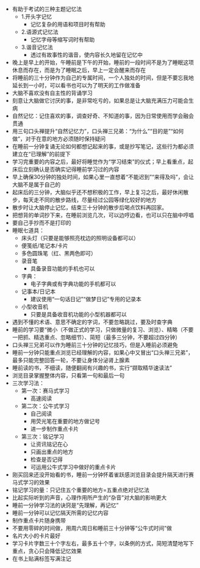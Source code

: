 
- 有助于考试的三种主题记忆法
	- 1.开头字记忆
		- 记忆复杂的用语和项目时有帮助
	- 2.语源式记忆法
		- 记忆字母等缩写词时有帮助
	- 3.谐音记忆法
		- 透过有故事性的谐音，使内容长久地留在记忆中
- 晚上是早上的开始，午睡前是下午的开始，睡前的一段时间不是为了睡眠这项休息而存在，而是为了睡眠之后，早上一定会醒来而存在
- 将睡前的三十分钟作为自己的专属时间，一个人独处的时间，但是不要忘我地延长到一小时，可以看书也可以为了明天的工作做准备
- 大脑不喜欢没有自主性的背诵学习
- 刻意让大脑做它讨厌的事，是非常吃亏的，如果总是让大脑充满压力可能会生病
- 自然记忆：记住喜欢的事，调查好奇、不知道的事，因为日常使用而学会融会贯通
- 用三句口头禅提升“自然记忆力”，口头禅三兄弟：“为什么”“目的是”“如何做”，对于在意的地方必须随时保持疑问
- 在睡前一分钟复诵无论如何都想记起来的事，或是抄写笔记，这些行为都必须建立在“已理解”的前提下
- 学习完重要的内容之后，最好将睡觉作为“学习结束”的仪式；早上看重点，起床后立刻确认是否确实记得睡前学习过的内容
- 早上确保30分钟的独处时间，如果心里一直想着“不能迟到”“来得及吗”，会让大脑不是属于自己的
- 起床后的三分钟，大脑似乎还不想积极的工作，早上复习之后，最好休闲散步，每天走不同的散步路线，尽量经过公园等绿化较好的地方
- 散步时让大脑停止记忆，结束三十分钟的散步后喝点饮料再回家。
- 把想背的单词抄下来，在睡前浏览几次，可以边哼边看，也可以只在脑中哼唱
- 要自己手抄而不是打印的
- 睡眠七道具：
	- 床头灯（只要是能够照亮枕边的照明设备都可以）
	- 便笺纸/笔记本/卡片
	- 多色圆珠笔（红、黑两色即可）
	- 录音笔
		- 具备录音功能的手机也可以
	- 字典：
		- 电子字典或有字典功能的手机都可以
	- 记事本/日记本
		- 建议使用“一句话日记”“做梦日记”专用的记录本
	- 小型收音机
		- 只要是具备收音机功能的小型机器都可以
- 遇到不懂的术语、意思不确定的字词，不要忽略跳过，要及时查字典
- 睡前的学习要“微小（不做正式的学习，只做微量的复习、浏览）、精略（不要一把抓、精选重点、忽略细节）、简短（最多三分钟，不要超过四分钟）
- 口头禅三兄弟可以作为睡前三十分钟的记忆技巧，但是入睡前必须避免
- 睡前一分钟只能重点浏览已经理解的内容，如果心中又冒出“口头禅三兄弟”，最多只能完整回答一轮，不要让身体分泌肾上腺素
- 睡前读的书，不细读，随便翻阅有兴趣的书，实行“撷取精华速读法”
- 浏览目录掌握整体内容，只看第一句和最后一句
- 三次学习法：
	- 第一次：赛马式学习
		- 高速阅读
	- 第二次：公牛式学习
		- 自己阅读
		- 用荧光笔在重要的地方做记号
		- 进一步制作重点卡片
	- 第三次：铭记学习
		- 让资讯铭记在心
		- 只画出重点的地方
		- 检查是否记得
		- 可运用公牛式学习中做好的重点卡片
- 刚买回来还没开始看的书，睡前一分钟怀着雀跃感浏览目录会提升隔天进行赛马式学习的效果
- 铭记学习的量：只记住五个重要的地方=五重点绝对记忆法
- 比起实际听到的声音，心理作用所产生的“杂音”对大脑的影响更大
- 睡前一分钟学习法的诀窍是“先理解，再记忆”
- 睡前一分钟可以记忆隔天所需的记忆内容
- 制作重点卡片随身携带
- 不要用零碎的时间做，用周六周日和睡前三十分钟等“公牛式时间”做
- 名片大小的卡片最好
- 学习卡片字数三十个字左右，最多五十个字，以条例的方式，简短清楚地写下重点，贪心只会降低记忆效果
- 在书上贴满标签写满注记